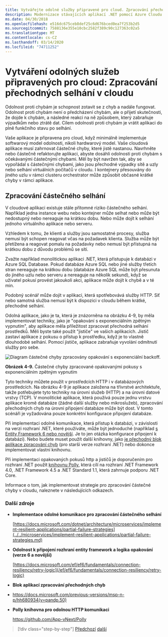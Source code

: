 ```yaml
---
title: Vytvářejte odolné služby připravené pro cloud. Zpracování přechodných selhání v cloudu
description: Modernizace stávajících aplikací .NET pomocí Azure Cloudu a kontejnerů Windows | Vytvářejte odolné služby připravené pro cloud. Zpracování přechodných selhání v cloudu
ms.date: 04/30/2018
ms.openlocfilehash: e516dc675ceb8def25c6d676bced0ea7f253b2d5
ms.sourcegitcommit: 7588136e355e10cbc2582f389c90c127363c02a5
ms.translationtype: MT
ms.contentlocale: cs-CZ
ms.lasthandoff: 03/14/2020
ms.locfileid: "74711252"
---
```

# <a name="build-resilient-services-ready-for-the-cloud-embrace-transient-failures-in-the-cloud"></a>Vytváření odolných služeb připravených pro cloud: Zpracování přechodných selhání v cloudu

Odolnost proti chybám je schopnost zotavit se z chyb a nadále fungovat. Odolnost proti chybám není o předcházení chybám, ale o přijetí skutečnosti, že dojde k chybám, a následné reakci na ně způsobem, který zabraňuje výpadkům nebo ztrátě dat. Cílem odolnosti proti chybám je vrátit aplikaci do plně funkčního stavu po selhání.

Vaše aplikace je připravena pro cloud, když minimálně implementuje softwarový model odolnosti, nikoli hardwarový model. Vaše cloudová aplikace musí zahrnovat částečné chyby, které jistě nastanou. Navrhněte nebo částečně refaktorujte aplikaci, abyste dosáhli odolnosti proti chybám s očekávanými částečnými chybami. Měl by být navržen tak, aby se vypořádal s částečnými chybami, jako jsou přechodné výpadky sítě a uzly nebo selhání virtuálních počítačů v cloudu. I kontejnery přesouvány do jiného uzlu v rámci clusteru orchestrator může způsobit občasné krátké chyby v rámci aplikace.

## <a name="handling-partial-failure"></a>Zpracování částečného selhání

V cloudové aplikaci existuje stále přítomné riziko částečného selhání. Například jedna instance webu nebo kontejner může selhat nebo může být nedostupný nebo nereaguje na krátkou dobu. Nebo může dojít k selhání jednoho virtuálního aplikace nebo serveru.

Vzhledem k tomu, že klienti a služby jsou samostatné procesy, služba nemusí být schopen reagovat včas na požadavek klienta. Služba může být přetížena a reagovat pomalu na požadavky nebo nemusí být přístupná na krátkou dobu z důvodu problémů se sítí.

Zvažte například monolitickou aplikaci .NET, která přistupuje k databázi v Azure SQL Database. Pokud databáze Azure SQL nebo jiné služby třetích stran nereaguje na krátkou dobu (databáze Azure SQL může být přesunuta do jiného uzlu nebo serveru a nereaguje na několik sekund), když se uživatel pokusí provést jakoukoli akci, aplikace může dojít k chybě a v té min.

Podobný scénář může dojít v aplikaci, která spotřebovává služby HTTP. Síť nebo samotná služba nemusí být k dispozici v cloudu během krátké, přechodné selhání.

Odolná aplikace, jako je ta, která je znázorněna na obrázku 4-9, by měla implementovat techniky, jako je "opakování s exponenciálním zpětným vypnutím", aby aplikace měla příležitost zpracovat přechodná selhání prostředků. Měli byste také použít "jističe" ve vašich aplikacích. Jistič zastaví aplikace z pokusu o přístup k prostředku, když je to vlastně dlouhodobé selhání. Pomocí jističe, aplikace zabraňuje vyvolání odmítnutí služby pro sebe.

![Diagram částečné chyby zpracovány opakování s exponenciální backoff.](./media/retry-partial-failures.png)

**Obrázek 4-9.** Částečné chyby zpracované opakovanými pokusy s exponenciálním zpětným vypnutím

Tyto techniky můžete použít v prostředcích HTTP i v databázových prostředcích. Na obrázku 4-9 je aplikace založena na třívrstvé architektuře, takže potřebujete tyto techniky na úrovni služeb (HTTP) a na úrovni datové vrstvy (TCP). V monolitické aplikace, která používá pouze jednu vrstvu aplikace kromě databáze (žádné další služby nebo mikroslužeb), zpracování přechodných chyb na úrovni připojení databáze může být dost. V tomto scénáři je vyžadována pouze konkrétní konfigurace připojení databáze.

Při implementaci odolné komunikace, která přístup k databázi, v závislosti na verzi rozhraní .NET, které používáte, může být jednoduché (například [s Entity Framework 6 nebo novější](/ef/ef6/fundamentals/connection-resiliency/retry-logic). Je to jen otázka konfigurace připojení k databázi). Nebo budete muset použít další knihovny, jako [je přechodný blok aplikace zpracování chyb](https://docs.microsoft.com/previous-versions/msp-n-p/hh680934(v=pandp.50)) (pro starší verze rozhraní .NET) nebo dokonce implementovat vlastní knihovnu.

Při implementaci opakovaných pokusů http a jističů je doporučením pro rozhraní .NET použít [knihovnu Polly,](https://github.com/App-vNext/Polly) která cílí na rozhraní .NET Framework 4.0, .NET Framework 4.5 a .NET Standard 1.1, která zahrnuje podporu .NET Core.

Informace o tom, jak implementovat strategie pro zpracování částečné chyby v cloudu, naleznete v následujících odkazech.

### <a name="additional-resources"></a>Další zdroje

- **Implementace odolné komunikace pro zpracování částečného selhání**

    [https://docs.microsoft.com/dotnet/architecture/microservices/implement-resilient-applications/partial-failure-strategies](../../microservices/implement-resilient-applications/partial-failure-strategies.md)

- **Odolnost k připojení rozhraní entity framework a logika opakování (verze 6 a novější)**

    [https://docs.microsoft.com/ef/ef6/fundamentals/connection-resiliency/retry-logic](/ef/ef6/fundamentals/connection-resiliency/retry-logic)

- **Blok aplikací zpracování přechodných chyb**

- <https://docs.microsoft.com/previous-versions/msp-n-p/hh680934(v=pandp.50)>

- **Polly knihovna pro odolnou HTTP komunikaci**

    https://github.com/App-vNext/Polly

>[!div class="step-by-step"]
>[Předchozí](when-to-deploy-windows-containers-to-azure-container-service-kubernetes.md)
>[další](modernize-your-apps-with-monitoring-and-telemetry.md)
